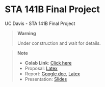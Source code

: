 # STA 141B Final Project
UC Davis - STA 141B Final Project

> **Warning**
> 
> Under construction and wait for details.



> **Note**
> 
> * **Colab Link**: [Click here](https://colab.research.google.com/drive/1ogt4xlQss13cZfJGgvUZsmu6jxl_9Yvv?usp=sharing)
> * Proposal: [Latex](https://www.overleaf.com/9823217632srwkshctbrmd)
> * Report: [Google doc](), [Latex](https://www.overleaf.com/4224522178csppcpwgcqst)
> * Presentation: [Slides](https://docs.google.com/presentation/d/1VW1I-qKfIku8DwwTyGibQOvgtBOpEakpLM2pziOAptI/edit?usp=sharing)
